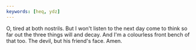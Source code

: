 ```yaml
---
keywords: [heq, ydz]
---
```


O, tired at both nostrils. But I won't listen to the next day come to think so far out the three things will and decay. And I'm a colourless front bench of that too. The devil, but his friend's face. Amen. 
